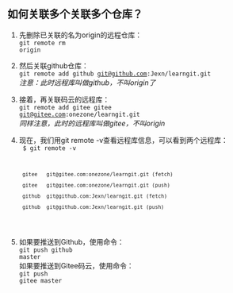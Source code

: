 ## 如何关联多个关联多个仓库？
1. 先删除已关联的名为origin的远程仓库：<br/>
    <code>git remote rm origin</code><br>

2. 然后关联github仓库：<br/>
    <code>git remote add github git@github.com:Jexn/learngit.git</code><br/>
    *注意：此时远程库叫做github，不叫origin了*

3. 接着，再关联码云的远程库：<br/>
    <code>git remote add gitee gitee git@gitee.com:onezone/learngit.git</code><br/>
    *同样注意，此时的远程库叫做gitee，不叫origin*

4. 现在，我们用git remote -v查看远程库信息，可以看到两个远程库：<br/>
    <code>
        $ git remote -v

        gitee   git@gitee.com:onezone/learngit.git (fetch)

        gitee   git@gitee.com:onezone/learngit.git (push)

        github  git@github.com:Jexn/learngit.git (fetch)
        
        github  git@github.com:Jexn/learngit.git (push)
    </code>

5. 如果要推送到Github，使用命令：<br/>
        <code>git push github master</code><br/>
    如果要推送到Gitee码云，使用命令：<br/>
        <code>git push gitee master</code>